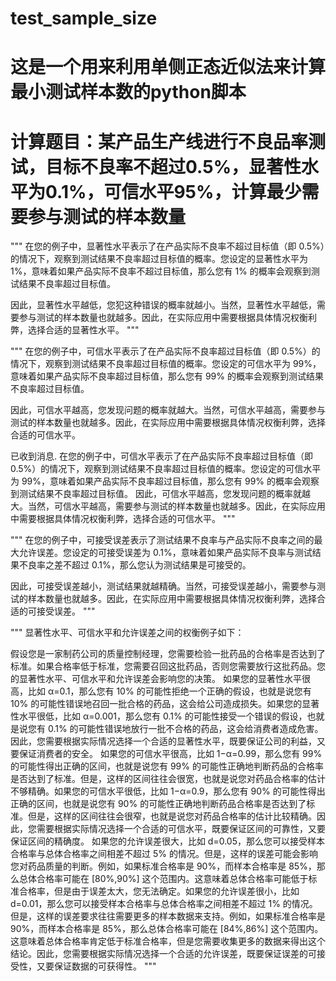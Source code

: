 # test_sample_size
# 这是一个用来利用单侧正态近似法来计算最小测试样本数的python脚本
# 计算题目：某产品生产线进行不良品率测试，目标不良率不超过0.5%，显著性水平为0.1%，可信水平95%，计算最少需要参与测试的样本数量

"""
在您的例子中，显著性水平表示了在产品实际不良率不超过目标值（即 0.5%）的情况下，观察到测试结果不良率超过目标值的概率。您设定的显著性水平为 1%，意味着如果产品实际不良率不超过目标值，那么您有 1% 的概率会观察到测试结果不良率超过目标值。

因此，显著性水平越低，您犯这种错误的概率就越小。当然，显著性水平越低，需要参与测试的样本数量也就越多。因此，在实际应用中需要根据具体情况权衡利弊，选择合适的显著性水平。
"""

"""
在您的例子中，可信水平表示了在产品实际不良率超过目标值（即 0.5%）的情况下，观察到测试结果不良率超过目标值的概率。您设定的可信水平为 99%，意味着如果产品实际不良率超过目标值，那么您有 99% 的概率会观察到测试结果不良率超过目标值。

因此，可信水平越高，您发现问题的概率就越大。当然，可信水平越高，需要参与测试的样本数量也就越多。因此，在实际应用中需要根据具体情况权衡利弊，选择合适的可信水平。

已收到消息. 在您的例子中，可信水平表示了在产品实际不良率超过目标值（即 0.5%）的情况下，观察到测试结果不良率超过目标值的概率。您设定的可信水平为 99%，意味着如果产品实际不良率超过目标值，那么您有 99% 的概率会观察到测试结果不良率超过目标值。 因此，可信水平越高，您发现问题的概率就越大。当然，可信水平越高，需要参与测试的样本数量也就越多。因此，在实际应用中需要根据具体情况权衡利弊，选择合适的可信水平。
"""

"""
在您的例子中，可接受误差表示了测试结果不良率与产品实际不良率之间的最大允许误差。您设定的可接受误差为 0.1%，意味着如果产品实际不良率与测试结果不良率之差不超过 0.1%，那么您认为测试结果是可接受的。

因此，可接受误差越小，测试结果就越精确。当然，可接受误差越小，需要参与测试的样本数量也就越多。因此，在实际应用中需要根据具体情况权衡利弊，选择合适的可接受误差。
"""

"""
显著性水平、可信水平和允许误差之间的权衡例子如下：

假设您是一家制药公司的质量控制经理，您需要检验一批药品的合格率是否达到了标准。如果合格率低于标准，您需要召回这批药品，否则您需要放行这批药品。您的显著性水平、可信水平和允许误差会影响您的决策。
如果您的显著性水平很高，比如 α=0.1，那么您有 10% 的可能性拒绝一个正确的假设，也就是说您有 10% 的可能性错误地召回一批合格的药品，这会给公司造成损失。如果您的显著性水平很低，比如 α=0.001，那么您有 0.1% 的可能性接受一个错误的假设，也就是说您有 0.1% 的可能性错误地放行一批不合格的药品，这会给消费者造成危害。因此，您需要根据实际情况选择一个合适的显著性水平，既要保证公司的利益，又要保证消费者的安全。
如果您的可信水平很高，比如 1−α=0.99，那么您有 99% 的可能性得出正确的区间，也就是说您有 99% 的可能性正确地判断药品的合格率是否达到了标准。但是，这样的区间往往会很宽，也就是说您对药品合格率的估计不够精确。如果您的可信水平很低，比如 1−α=0.9，那么您有 90% 的可能性得出正确的区间，也就是说您有 90% 的可能性正确地判断药品合格率是否达到了标准。但是，这样的区间往往会很窄，也就是说您对药品合格率的估计比较精确。因此，您需要根据实际情况选择一个合适的可信水平，既要保证区间的可靠性，又要保证区间的精确度。
如果您的允许误差很大，比如 d=0.05，那么您可以接受样本合格率与总体合格率之间相差不超过 5% 的情况。但是，这样的误差可能会影响您对药品质量的判断。例如，如果标准合格率是 90%，而样本合格率是 85%，那么总体合格率可能在 [80%,90%] 这个范围内。这意味着总体合格率可能低于标准合格率，但是由于误差太大，您无法确定。如果您的允许误差很小，比如 d=0.01，那么您可以接受样本合格率与总体合格率之间相差不超过 1% 的情况。但是，这样的误差要求往往需要更多的样本数据来支持。例如，如果标准合格率是 90%，而样本合格率是 85%，那么总体合格率可能在 [84%,86%] 这个范围内。这意味着总体合格率肯定低于标准合格率，但是您需要收集更多的数据来得出这个结论。因此，您需要根据实际情况选择一个合适的允许误差，既要保证误差的可接受性，又要保证数据的可获得性。
"""

